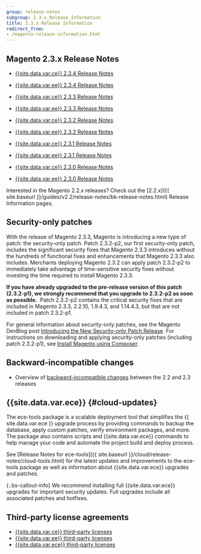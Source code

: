 ```yaml
---
group: release-notes
subgroup: 2.3.x_Release_Information
title: 2.3.x Release Information
redirect_from:
- /magento-release-information.html
---
```


## Magento 2.3.x Release Notes

*  [{{site.data.var.ce}} 2.3.4 Release Notes]({{page.baseurl}}/release-notes/release-notes-2-3-4-open-source.html)
*  [{{site.data.var.ee}} 2.3.4 Release Notes]({{page.baseurl}}/release-notes/release-notes-2-3-4-commerce.html)

*  [{{site.data.var.ce}} 2.3.3 Release Notes]({{page.baseurl}}/release-notes/release-notes-2-3-3-open-source.html)
*  [{{site.data.var.ee}} 2.3.3 Release Notes]({{page.baseurl}}/release-notes/release-notes-2-3-3-commerce.html)

*  [{{site.data.var.ce}} 2.3.2 Release Notes]({{page.baseurl}}/release-notes/ReleaseNotes2.3.2OpenSource.html)
*  [{{site.data.var.ee}} 2.3.2 Release Notes]({{page.baseurl}}/release-notes/ReleaseNotes2.3.2Commerce.html)

*  [{{site.data.var.ce}} 2.3.1 Release Notes]({{page.baseurl}}/release-notes/ReleaseNotes2.3.1OpenSource.html)
*  [{{site.data.var.ee}} 2.3.1 Release Notes]({{page.baseurl}}/release-notes/ReleaseNotes2.3.1Commerce.html)

*  [{{site.data.var.ce}} 2.3.0 Release Notes]({{page.baseurl}}/release-notes/ReleaseNotes2.3.0OpenSource.html)
*  [{{site.data.var.ee}} 2.3.0 Release Notes]({{page.baseurl}}/release-notes/ReleaseNotes2.3.0Commerce.html)

Interested in the Magento 2.2.x releases? Check out the [2.2.x]({{ site.baseurl }}/guides/v2.2/release-notes/bk-release-notes.html) Release Information pages.

## Security-only patches

With the release of Magento 2.3.3, Magento is introducing a new type of patch: the security-only patch. Patch 2.3.2-p2, our first security-only patch,  includes the significant security fixes that Magento 2.3.3 introduces without the hundreds of functional fixes and enhancements that Magento 2.3.3 also includes. Merchants deploying Magento 2.3.2 can apply patch 2.3.2-p2 to immediately take advantage of time-sensitive security fixes without investing the time required to install Magento 2.3.3.

**If you have already upgraded to the pre-release version of this patch (2.3.2-p1), we strongly recommend that you upgrade to 2.3.2-p2 as soon as possible.**  Patch 2.3.2-p2 contains the critical security fixes that are included in Magento  2.3.3, 2.2.10, 1.9.4.3, and 1.14.4.3, but that are not included in patch 2.3.2-p1.

For general information about security-only patches, see the Magento DevBlog post [Introducing the New Security-only Patch Release](https://community.magento.com/t5/Magento-DevBlog/Introducing-the-New-Security-only-Patch-Release/ba-p/141287).  For instructions on downloading and applying security-only patches (including patch 2.3.2-p1), see [Install Magento using Composer](https://devdocs-beta.magento.com/guides/v2.3/install-gde/composer.html#get-the-metapackage).

## Backward-incompatible changes

*  Overview of [backward-incompatible changes]({{page.baseurl}}/release-notes/backward-incompatible-changes/index.html) between the 2.2 and 2.3 releases

## {{site.data.var.ece}} {#cloud-updates}

The ece-tools package is a scalable deployment tool that simplifies the {{ site.data.var.ece }} upgrade process by providing commands to backup the database, apply custom patches, verify environment packages, and more. The package also contains scripts and {{site.data.var.ece}} commands to help manage your code and automate the project build and deploy process.

See [Release Notes for ece-tools]({{ site.baseurl }}/cloud/release-notes/cloud-tools.html) for the latest updates and improvements to the ece-tools package as well as information about {{site.data.var.ece}} upgrades and patches.

 {:.bs-callout-info}
We recommend installing full {{site.data.var.ece}} upgrades for important security updates. Full upgrades include all associated patches and hotfixes.

## Third-party license agreements

*  [{{site.data.var.ce}} third-party licenses]({{page.baseurl}}/release-notes/packages-open-source.html)
*  [{{site.data.var.ee}} third-party licenses]({{page.baseurl}}/release-notes/packages-commerce.html)
*  [{{site.data.var.ece}} third-party licenses]({{page.baseurl}}/release-notes/packages-cloud.html)
